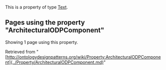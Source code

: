 This is a property of type [Text](../Type/Text.md "Type:Text").




  


## Pages using the property "ArchitecturalODPComponent"


Showing 1 page using this property.



Retrieved from "[http://ontologydesignpatterns.org/wiki/Property:ArchitecturalODPComponent](../Property/ArchitecturalODPComponent.md)"